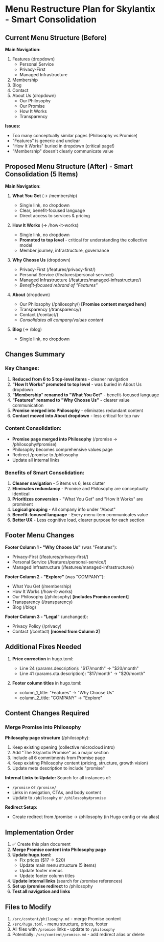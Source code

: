 # Menu Restructure Plan for Skylantix - Smart Consolidation

## Current Menu Structure (Before)

**Main Navigation:**
1. Features (dropdown)
   - Personal Service
   - Privacy-First
   - Managed Infrastructure
2. Membership
3. Blog
4. Contact
5. About Us (dropdown)
   - Our Philosophy
   - Our Promise
   - How It Works
   - Transparency

**Issues:**
- Too many conceptually similar pages (Philosophy vs Promise)
- "Features" is generic and unclear
- "How It Works" buried in dropdown (critical page!)
- "Membership" doesn't clearly communicate value

## Proposed Menu Structure (After) - Smart Consolidation (5 Items)

**Main Navigation:**
1. **What You Get** (→ /membership)
   - Single link, no dropdown
   - Clear, benefit-focused language
   - Direct access to services & pricing

2. **How It Works** (→ /how-it-works)
   - Single link, no dropdown
   - **Promoted to top level** - critical for understanding the collective model
   - Member journey, infrastructure, governance

3. **Why Choose Us** (dropdown)
   - Privacy-First (/features/privacy-first/)
   - Personal Service (/features/personal-service/)
   - Managed Infrastructure (/features/managed-infrastructure/)
   - *Benefit-focused rebrand of "Features"*

4. **About** (dropdown)
   - Our Philosophy (/philosophy/) **[Promise content merged here]**
   - Transparency (/transparency/)
   - Contact (/contact/)
   - *Consolidates all company/values content*

5. **Blog** (→ /blog)
   - Single link, no dropdown

## Changes Summary

### Key Changes:
1. **Reduced from 6 to 5 top-level items** - cleaner navigation
2. **"How It Works" promoted to top level** - was buried in About Us dropdown
3. **"Membership" renamed to "What You Get"** - benefit-focused language
4. **"Features" renamed to "Why Choose Us"** - clearer value communication
5. **Promise merged into Philosophy** - eliminates redundant content
6. **Contact moved into About dropdown** - less critical for top nav

### Content Consolidation:
- **Promise page merged into Philosophy** (/promise → /philosophy#promise)
- Philosophy becomes comprehensive values page
- Redirect /promise to /philosophy
- Update all internal links

### Benefits of Smart Consolidation:
1. **Cleaner navigation** - 5 items vs 6, less clutter
2. **Eliminates redundancy** - Promise and Philosophy are conceptually identical
3. **Prioritizes conversion** - "What You Get" and "How It Works" are prominent
4. **Logical grouping** - All company info under "About"
5. **Benefit-focused language** - Every menu item communicates value
6. **Better UX** - Less cognitive load, clearer purpose for each section

## Footer Menu Changes

**Footer Column 1 - "Why Choose Us"** (was "Features"):
- Privacy-First (/features/privacy-first/)
- Personal Service (/features/personal-service/)
- Managed Infrastructure (/features/managed-infrastructure/)

**Footer Column 2 - "Explore"** (was "COMPANY"):
- What You Get (/membership)
- How It Works (/how-it-works)
- Our Philosophy (/philosophy) **[includes Promise content]**
- Transparency (/transparency)
- Blog (/blog)

**Footer Column 3 - "Legal"** (unchanged):
- Privacy Policy (/privacy)
- Contact (/contact) **[moved from Column 2]**

## Additional Fixes Needed

1. **Price correction** in hugo.toml:
   - Line 24 (params.description): "$17/month" → "$20/month"
   - Line 41 (params.cta.description): "$17/month" → "$20/month"

2. **Footer column titles** in hugo.toml:
   - column_1_title: "Features" → "Why Choose Us"
   - column_2_title: "COMPANY" → "Explore"

## Content Changes Required

### Merge Promise into Philosophy

**Philosophy page structure** (/philosophy):
1. Keep existing opening (collective microcloud intro)
2. Add "The Skylantix Promise" as a major section
3. Include all 6 commitments from Promise page
4. Keep existing Philosophy content (pricing, structure, growth vision)
5. Update meta description to include "promise"

**Internal Links to Update:**
Search for all instances of:
- `/promise` or `/promise/`
- Links in navigation, CTAs, and body content
- Update to `/philosophy` or `/philosophy#promise`

**Redirect Setup:**
- Create redirect from /promise → /philosophy (in Hugo config or via alias)

## Implementation Order

1. ✅ Create this plan document
2. **Merge Promise content into Philosophy page**
3. **Update hugo.toml:**
   - Fix prices ($17 → $20)
   - Update main menu structure (5 items)
   - Update footer menus
   - Update footer column titles
4. **Update internal links** (search for /promise references)
5. **Set up /promise redirect** to /philosophy
6. **Test all navigation and links**

## Files to Modify

1. `/src/content/philosophy.md` - merge Promise content
2. `/src/hugo.toml` - menu structure, prices, footer
3. All files with `/promise` links - update to `/philosophy`
4. Potentially: `/src/content/promise.md` - add redirect alias or delete
